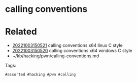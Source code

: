 # calling conventions

# Related

- [20221003150521](/zet/20221003150521/README.md) calling conventions x64 linux C style
- [20221003150520](/zet/20221003150520/README.md) calling conventions x64 windows C style
- ~/kb/hacking/pwn/calling-conventions.md

Tags:

    #assorted #hacking #pwn #calling
